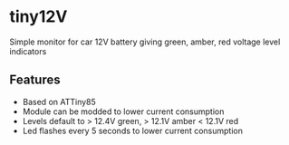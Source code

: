 # tiny12V
Simple monitor for car 12V battery giving green, amber, red voltage level indicators

## Features
- Based on ATTiny85
- Module can be modded to lower current consumption
- Levels default to > 12.4V green, > 12.1V amber < 12.1V red
- Led flashes every 5 seconds to lower current consumption





